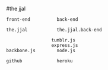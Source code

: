 #the jjal


    front-end          back-end

    the.jjal           the.jjal.back-end

                     tumblr.js
                     express.js
    backbone.js        node.js

    github             heroku